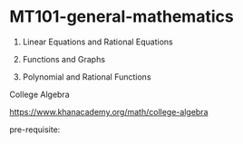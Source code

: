 # MT101-general-mathematics


1. Linear Equations and Rational Equations

2. Functions and Graphs

3. Polynomial and Rational Functions



College Algebra

https://www.khanacademy.org/math/college-algebra

pre-requisite:



